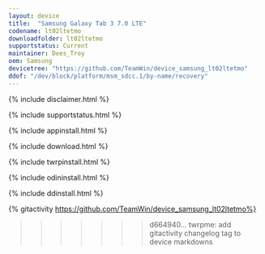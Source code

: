 ```yaml
---
layout: device
title:  "Samsung Galaxy Tab 3 7.0 LTE"
codename: lt02ltetmo
downloadfolder: lt02ltetmo
supportstatus: Current
maintainer: Dees_Troy
oem: Samsung
devicetree: "https://github.com/TeamWin/device_samsung_lt02ltetmo"
ddof: "/dev/block/platform/msm_sdcc.1/by-name/recovery"
---
```


{% include disclaimer.html %}

{% include supportstatus.html %}

{% include appinstall.html %}

{% include download.html %}

{% include twrpinstall.html %}

{% include odininstall.html %}

{% include ddinstall.html %}

{% gitactivity  https://github.com/TeamWin/device_samsung_lt02ltetmo%}
>>>>>>> d664940... twrpme: add gitactivity changelog tag to device markdowns
